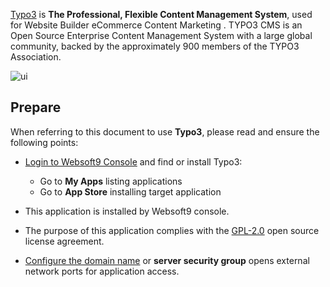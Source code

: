 [Typo3](https://typo3.org/) is **The Professional, Flexible Content Management System**, used for Website Builder eCommerce Content Marketing . TYPO3 CMS is an Open Source Enterprise Content Management System with a large global community, backed by the approximately 900 members of the TYPO3 Association.


![ui](https://libs.websoft9.com/Websoft9/DocsPicture/zh/typo3/typo3-gui-websoft9.png)


## Prepare

When referring to this document to use **Typo3**, please read and ensure the following points:

- [Login to Websoft9 Console](./login-console) and find or install Typo3:
  - Go to **My Apps** listing applications 
  - Go to **App Store** installing target application

- This application is installed by Websoft9 console.


- The purpose of this application complies with the [GPL-2.0](https://opensource.org/licenses/GPL-2.0) open source license agreement.


- [Configure the domain name](./domain-set) or **server security group** opens external network ports for application access.